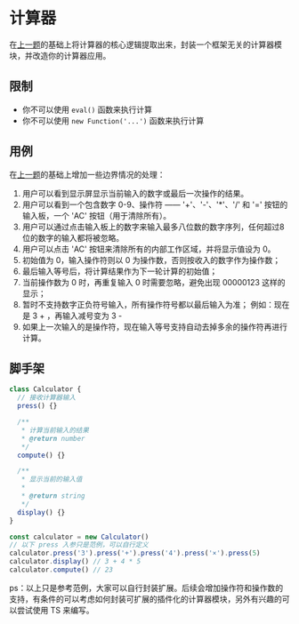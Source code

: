 # 计算器

在[上一题](../1/README.md)的基础上将计算器的核心逻辑提取出来，封装一个框架无关的计算器模块，并改造你的计算器应用。

## 限制

- 你不可以使用 `eval()` 函数来执行计算
- 你不可以使用 `new Function('...')` 函数来执行计算

## 用例

在[上一题](../1/README.md)的基础上增加一些边界情况的处理：

1. 用户可以看到显示屏显示当前输入的数字或最后一次操作的结果。
2. 用户可以看到一个包含数字 0-9、操作符 —— '+'、'-'、'*'、'/' 和 '=' 按钮的输入板，一个 'AC' 按钮（用于清除所有）。
3. 用户可以通过点击输入板上的数字来输入最多八位数的数字序列，任何超过8位的数字的输入都将被忽略。
4. 用户可以点击 'AC' 按钮来清除所有的内部工作区域，并将显示值设为 0。
5. 初始值为 0，输入操作符则以 0 为操作数，否则按收入的数字作为操作数；
6. 最后输入等号后，将计算结果作为下一轮计算的初始值；
7. 当前操作数为 0 时，再重复输入 0 时需要忽略，避免出现 00000123 这样的显示；
8. 暂时不支持数字正负符号输入，所有操作符号都以最后输入为准；
例如：现在是 3 + ，再输入减号变为 3 -
9. 如果上一次输入的是操作符，现在输入等号支持自动去掉多余的操作符再进行计算。

## 脚手架

```js
class Calculator {
  // 接收计算器输入
  press() {}

  /**
   * 计算当前输入的结果
   * @return number
   */
  compute() {}

  /**
   * 显示当前的输入值
   * 
   * @return string
   */
  display() {}
}

const calculator = new Calculator()
// 以下 press 入参只是范例，可以自行定义
calculator.press('3').press('+').press('4').press('×').press(5)
calculator.display() // 3 + 4 * 5
calculator.compute() // 23
```

ps：以上只是参考范例，大家可以自行封装扩展。后续会增加操作符和操作数的支持，有条件的可以考虑如何封装可扩展的插件化的计算器模块，另外有兴趣的可以尝试使用 TS 来编写。
